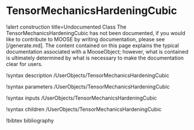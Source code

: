 <!-- MOOSE Documentation Stub: Remove this when content is added. -->

# TensorMechanicsHardeningCubic

!alert construction title=Undocumented Class
The TensorMechanicsHardeningCubic has not been documented, if you would like to contribute to MOOSE by
writing documentation, please see [/generate.md]. The content contained on this page explains
the typical documentation associated with a MooseObject; however, what is contained is ultimately
determined by what is necessary to make the documentation clear for users.

!syntax description /UserObjects/TensorMechanicsHardeningCubic

!syntax parameters /UserObjects/TensorMechanicsHardeningCubic

!syntax inputs /UserObjects/TensorMechanicsHardeningCubic

!syntax children /UserObjects/TensorMechanicsHardeningCubic

!bibtex bibliography

